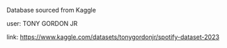 Database sourced from Kaggle

user: TONY GORDON JR

link: https://www.kaggle.com/datasets/tonygordonjr/spotify-dataset-2023

